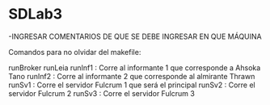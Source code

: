 # SDLab3

-INGRESAR COMENTARIOS DE QUE SE DEBE INGRESAR EN QUE MÁQUINA

Comandos para no olvidar del makefile:

runBroker
runLeia
runInf1 : Corre al informante 1 que corresponde a Ahsoka Tano
runInf2 : Corre al informante 2 que corresponde al almirante Thrawn
runSv1 : Corre el servidor Fulcrum 1 que será el principal
runSv2 : Corre el servidor Fulcrum 2 
runSv3 : Corre el servidor Fulcrum 3 

